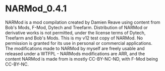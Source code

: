 # NARMod_0.4.1
NARMod is a mod compilation created by Damien Reave using content from Bob's Mods, F-Mod, Dytech and Treefarm. Distribution of NARMod or derivative works is not permitted, under the license terms of Dytech, Treefarm and Bob's Mods.
This is my v12 test copy of NARMod. No permission is granted for its use in personal or commercial applications. The modifications made to NARMod by myself are freely usable and released under a WTFPL - NARMods modifications are ARR, and the content NARMod is made from is mostly CC-BY-NC-ND, with F-Mod being CC-BY-NC.
